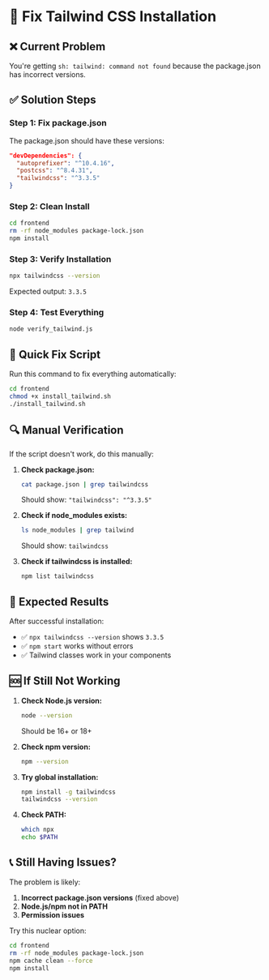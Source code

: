# 🔧 Fix Tailwind CSS Installation

## ❌ Current Problem
You're getting `sh: tailwind: command not found` because the package.json has incorrect versions.

## ✅ Solution Steps

### Step 1: Fix package.json
The package.json should have these versions:
```json
"devDependencies": {
  "autoprefixer": "^10.4.16",
  "postcss": "^8.4.31",
  "tailwindcss": "^3.3.5"
}
```

### Step 2: Clean Install
```bash
cd frontend
rm -rf node_modules package-lock.json
npm install
```

### Step 3: Verify Installation
```bash
npx tailwindcss --version
```

Expected output: `3.3.5`

### Step 4: Test Everything
```bash
node verify_tailwind.js
```

## 🚀 Quick Fix Script

Run this command to fix everything automatically:
```bash
cd frontend
chmod +x install_tailwind.sh
./install_tailwind.sh
```

## 🔍 Manual Verification

If the script doesn't work, do this manually:

1. **Check package.json:**
   ```bash
   cat package.json | grep tailwindcss
   ```
   Should show: `"tailwindcss": "^3.3.5"`

2. **Check if node_modules exists:**
   ```bash
   ls node_modules | grep tailwind
   ```
   Should show: `tailwindcss`

3. **Check if tailwindcss is installed:**
   ```bash
   npm list tailwindcss
   ```

## 🎯 Expected Results

After successful installation:
- ✅ `npx tailwindcss --version` shows `3.3.5`
- ✅ `npm start` works without errors
- ✅ Tailwind classes work in your components

## 🆘 If Still Not Working

1. **Check Node.js version:**
   ```bash
   node --version
   ```
   Should be 16+ or 18+

2. **Check npm version:**
   ```bash
   npm --version
   ```

3. **Try global installation:**
   ```bash
   npm install -g tailwindcss
   tailwindcss --version
   ```

4. **Check PATH:**
   ```bash
   which npx
   echo $PATH
   ```

## 📞 Still Having Issues?

The problem is likely:
1. **Incorrect package.json versions** (fixed above)
2. **Node.js/npm not in PATH**
3. **Permission issues**

Try this nuclear option:
```bash
cd frontend
rm -rf node_modules package-lock.json
npm cache clean --force
npm install
``` 